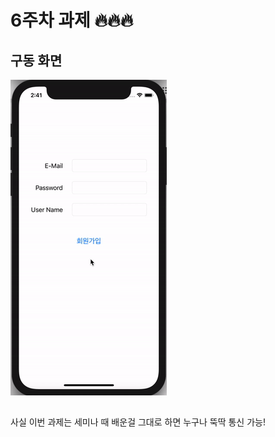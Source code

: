 # 6주차 과제 :fire::fire::fire:

## 구동 화면
![6Week_Assignment_Capture](/ReadMe/ReadMeAsset/6Week_Simulater.gif) 

## 

사실 이번 과제는 세미나 때 배운걸 그대로 하면 누구나 뚝딱 통신 가능!  